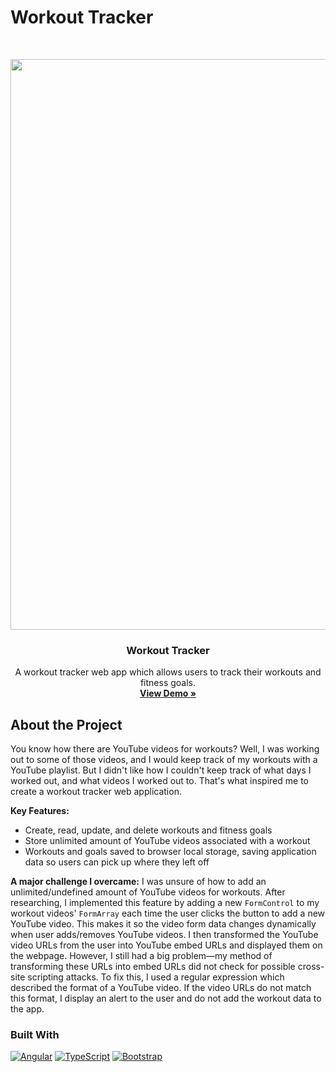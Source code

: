 # Workout Tracker
<br />
<p align="center">
  <a href="http://sososammy.github.io/workout-tracker">
    <img width="1904" height="913" alt="image" src="https://github.com/user-attachments/assets/68f955c5-a519-4b5a-a867-8b342482ee27" />
  </a>

  <h3 align="center">Workout Tracker</h3>

  <p align="center">
    A workout tracker web app which allows users to track their workouts and fitness goals.
    <br />
    <a href="http://sososammy.github.io/workout-tracker"><strong>View Demo »</strong></a>
  </p>
</p>

## About the Project

You know how there are YouTube videos for workouts? Well, I was working out to some of those videos, and I would keep track of my workouts with a YouTube playlist. But I didn't like how I couldn't keep track of what days I worked out, and what videos I worked out to. That's what inspired me to create a workout tracker web application.

**Key Features:**
* Create, read, update, and delete workouts and fitness goals
* Store unlimited amount of YouTube videos associated with a workout
* Workouts and goals saved to browser local storage, saving application data so users can pick up where they left off

**A major challenge I overcame:** I was unsure of how to add an unlimited/undefined amount of YouTube videos for workouts. After researching, I implemented this feature by adding a new `FormControl` to my workout videos' `FormArray` each time the user clicks the button to add a new YouTube video. This makes it so the video form data changes dynamically when user adds/removes YouTube videos. I then transformed the YouTube video URLs from the user into YouTube embed URLs and displayed them on the webpage. However, I still had a big problem&mdash;my method of transforming these URLs into embed URLs did not check for possible cross-site scripting attacks. To fix this, I used a regular expression which described the format of a YouTube video. If the video URLs do not match this format, I display an alert to the user and do not add the workout data to the app.

### Built With

[![Angular][Angular-shield]][Angular-url]
[![TypeScript][TypeScript-shield]][TypeScript-url]
[![Bootstrap][Bootstrap-shield]][Bootstrap-url]

[Angular-shield]: https://img.shields.io/badge/Angular-0F0F11?style=for-the-badge&logo=angular&logoColor=white
[Angular-url]: https://angular.dev
[TypeScript-shield]: https://img.shields.io/badge/TypeScript-3178C6?style=for-the-badge&logo=typescript&logoColor=white
[TypeScript-url]: https://www.typescriptlang.org
[Bootstrap-shield]: https://img.shields.io/badge/Bootstrap-7952B3?style=for-the-badge&logo=bootstrap&logoColor=white
[Bootstrap-url]: https://getbootstrap.com
